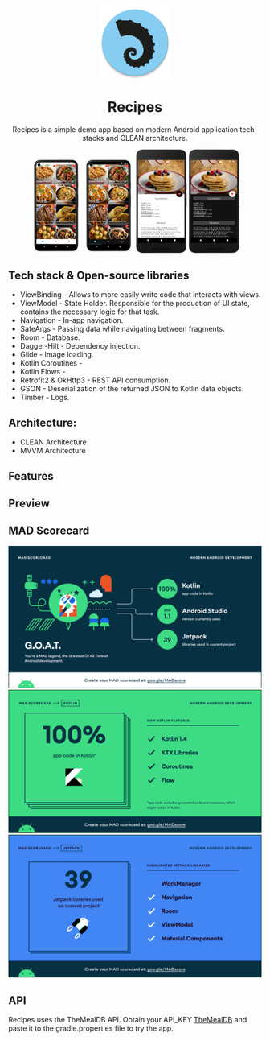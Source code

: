 <p align="center">
<img src="app/src/main/res/mipmap-xxhdpi/ic_launcher_round.png" align="center" />
</p>

<h1 align="center">Recipes</h1>

<p align="center">  
Recipes is a simple demo app based on modern Android application tech-stacks and CLEAN architecture.
</p>

<p align="center">
<img src="previews/fav_day.png" width="20%"/> <img src="previews/fav_night.png" width="20%"/> <img src="previews/detail_day.png" width="20%"/> <img src="previews/detail_night.png" width="20%"/>
</p>

## Tech stack & Open-source libraries

- ViewBinding - Allows to more easily write code that interacts with views.
- ViewModel - State Holder. Responsible for the production of UI state, contains the necessary logic for that task.
- Navigation - In-app navigation.
- SafeArgs - Passing data while navigating between fragments.
- Room - Database.
- Dagger-Hilt - Dependency injection.
- Glide - Image loading.
- Kotlin Coroutines -
- Kotlin Flows - 
- Retrofit2 & OkHttp3 - REST API consumption.
- GSON - Deserialization of the returned JSON to Kotlin data objects.
- Timber - Logs.

## Architecture:

- CLEAN Architecture
- MVVM Architecture

## Features



## Preview

## MAD Scorecard
<img src="previews/summary.png"/>
<img src="previews/kotlin.png"/>
<img src="previews/jetpack.png"/>

## API

Recipes uses the TheMealDB API. Obtain your API_KEY [TheMealDB](https://www.themealdb.com/api.php) and paste it to the gradle.properties file to try the app.

